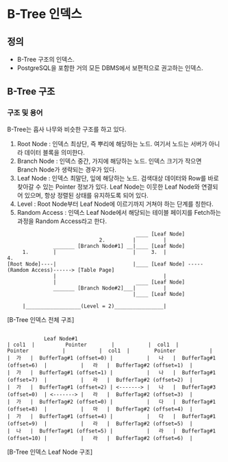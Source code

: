 # B-Tree 인덱스

## 정의
- B-Tree 구조의 인덱스.
- PostgreSQL을 포함한 거의 모든 DBMS에서 보편적으로 권고하는 인덱스.

## B-Tree 구조
### 구조 및 용어
B-Tree는 흡사 나무와 비슷한 구조를 하고 있다. 
1. Root Node : 인덱스 최상단, 즉 뿌리에 해당하는 노드. 여기서 노드는 서버가 아니라 데이터 블록을 의미한다.
2. Branch Node : 인덱스 중간, 가지에 해당하는 노드. 인덱스 크기가 작으면 Branch Node가 생략되는 경우가 있다.
3. Leaf Node : 인덱스 최말단, 잎에 해당하는 노드. 검색대상 데이터와 Row를 바로 찾아갈 수 있는 Pointer 정보가 있다. Leaf Node는 이웃한 Leaf Node와 연결되어 있으며, 항상 정렬된 상태를 유지하도록 되어 있다.
4. Level : Root Node부터 Leaf Node에 이르기까지 거쳐야 하는 단계를 칭한다.
5. Random Access : 인덱스 Leaf Node에서 해당되는 테이블 페이지를 Fetch하는 과정을 Random Access라고 한다.
```
                                          ____ [Leaf Node]
                              2.         |         | 
               _______ [Branch Node#1] __|____ [Leaf Node]
     1.        |                         |     3.  |                                       4.
[Root Node]----|                         |____ [Leaf Node] -----(Ramdom Access)------> [Table Page]
               |                                   |
               |                          ____ [Leaf Node]
               _______ [Branch Node#2]___|         |
                                         |____ [Leaf Node]

     |__________________(Level = 2)________________|
```
[B-Tree 인덱스 전체 구조]
```

            Leaf Node#1
| col1  |          Pointer        |           |  col1  |        Pointer           |           |  col1  |        Pointer           |
|  가   |  BufferTag#1 (offset=0) |           |   나   |  BufferTag#1 (offset=6)  |           |   라   |  BufferTag#2 (offset=1)  |
|  가   |  BufferTag#1 (offset=1) |           |   나   |  BufferTag#1 (offset=7)  |           |   라   |  BufferTag#2 (offset=2)  |
|  가   |  BufferTag#1 (offset=2) | <-------> |   나   |  BufferTag#3 (offset=0)  | <-------> |   라   |  BufferTag#2 (offset=3)  |
|  가   |  BufferTag#2 (offset=0) |           |   다   |  BufferTag#1 (offset=8)  |           |   마   |  BufferTag#2 (offset=4)  |
|  가   |  BufferTag#1 (offset=4) |           |   다   |  BufferTag#1 (offset=9)  |           |   라   |  BufferTag#2 (offset=5)  |
|  나   |  BufferTag#1 (offset=5) |           |   라   |  BufferTag#1 (offset=10) |           |   라   |  BufferTag#2 (offset=6)  |

```
[B-Tree 인덱스 Leaf Node 구조]
